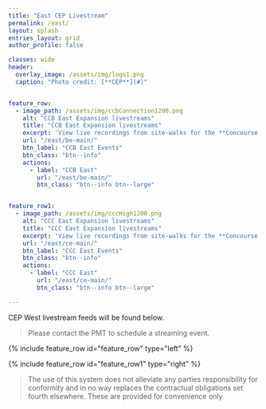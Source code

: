 ```yaml
---
title: "East CEP Livestream"
permalink: /east/
layout: splash
entries_layout: grid
author_profile: false

classes: wide
header:
  overlay_image: /assets/img/logo1.png
  caption: "Photo credit: [**CEP**](#)"


feature_row:
  - image_path: /assets/img/ccbConnection1200.png
    alt: "CCB East Expansion livestreams"
    title: "CCB East Expansion livestreams"
    excerpt: 'View live recordings from site-walks for the **Concourse B East** construction project.'
    url: "/east/be-main/"
    btn_label: "CCB East Events"
    btn_class: "btn--info"
    actions:
      - label: "CCB East"
        url: "/east/be-main/"
        btn_class: "btn--info btn--large"


feature_row1:
  - image_path: /assets/img/cccHigh1200.png
    alt: "CCC East Expansion livestreams"
    title: "CCC East Expansion livestreams"
    excerpt: 'View live recordings from site-walks for the **Concourse C East** construction project.'
    url: "/east/ce-main/"
    btn_label: "CCC East Events"
    btn_class: "btn--info"
    actions:
      - label: "CCC East"
        url: "/east/ce-main/"
        btn_class: "btn--info btn--large"

---
```


CEP West livestream feeds will be found below. 

> Please contact the PMT to schedule a streaming event.

{% include feature_row id="feature_row" type="left" %}

{% include feature_row id="feature_row1" type="right" %}


> The use of this system does not alleviate any parties responsibility for conformity and in no way replaces the contractual obligations set fourth elsewhere. These are provided for convenience only




